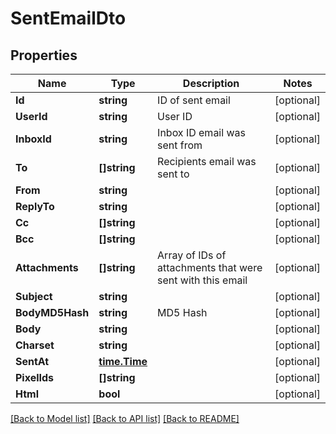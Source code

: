# SentEmailDto

## Properties

Name | Type | Description | Notes
------------ | ------------- | ------------- | -------------
**Id** | **string** | ID of sent email | [optional] 
**UserId** | **string** | User ID | [optional] 
**InboxId** | **string** | Inbox ID email was sent from | [optional] 
**To** | **[]string** | Recipients email was sent to | [optional] 
**From** | **string** |  | [optional] 
**ReplyTo** | **string** |  | [optional] 
**Cc** | **[]string** |  | [optional] 
**Bcc** | **[]string** |  | [optional] 
**Attachments** | **[]string** | Array of IDs of attachments that were sent with this email | [optional] 
**Subject** | **string** |  | [optional] 
**BodyMD5Hash** | **string** | MD5 Hash | [optional] 
**Body** | **string** |  | [optional] 
**Charset** | **string** |  | [optional] 
**SentAt** | [**time.Time**](time.Time) |  | [optional] 
**PixelIds** | **[]string** |  | [optional] 
**Html** | **bool** |  | [optional] 

[[Back to Model list]](../README#documentation-for-models) [[Back to API list]](../README#documentation-for-api-endpoints) [[Back to README]](../README)


